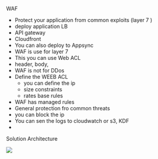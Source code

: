 
WAF

- Protect your application from common exploits (layer 7 )
- deploy application LB
- API gateway
- Cloudfront
- You can also deploy to Appsync
- WAF is use for layer 7
- This you can use Web ACL
- header, body,
- WAF is not for DDos
- Define the WEEB ACL
    - you can define the ip
    - size constraints
    - rates base rules
- WAF has managed rules
- General protection fro common threats
- you can block the ip
- You can sen the logs to cloudwatch or s3, KDF
-

Solution Architecture


<img src="img/10.1.png" />
